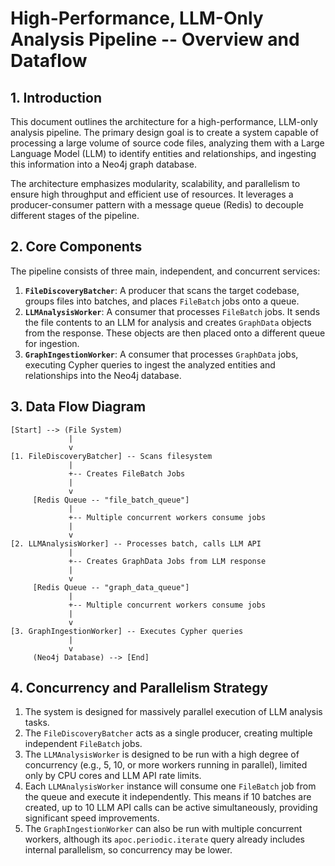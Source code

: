 # High-Performance, LLM-Only Analysis Pipeline -- Overview and Dataflow

## 1. Introduction

This document outlines the architecture for a high-performance, LLM-only analysis pipeline. The primary design goal is to create a system capable of processing a large volume of source code files, analyzing them with a Large Language Model (LLM) to identify entities and relationships, and ingesting this information into a Neo4j graph database.

The architecture emphasizes modularity, scalability, and parallelism to ensure high throughput and efficient use of resources. It leverages a producer-consumer pattern with a message queue (Redis) to decouple different stages of the pipeline.

## 2. Core Components

The pipeline consists of three main, independent, and concurrent services:

1.  **`FileDiscoveryBatcher`**: A producer that scans the target codebase, groups files into batches, and places `FileBatch` jobs onto a queue.
2.  **`LLMAnalysisWorker`**: A consumer that processes `FileBatch` jobs. It sends the file contents to an LLM for analysis and creates `GraphData` objects from the response. These objects are then placed onto a different queue for ingestion.
3.  **`GraphIngestionWorker`**: A consumer that processes `GraphData` jobs, executing Cypher queries to ingest the analyzed entities and relationships into the Neo4j database.

## 3. Data Flow Diagram

```
[Start] --> (File System)
             |
             v
[1. FileDiscoveryBatcher] -- Scans filesystem
             |
             +-- Creates FileBatch Jobs
             |
             v
     [Redis Queue -- "file_batch_queue"]
             |
             +-- Multiple concurrent workers consume jobs
             |
             v
[2. LLMAnalysisWorker] -- Processes batch, calls LLM API
             |
             +-- Creates GraphData Jobs from LLM response
             |
             v
     [Redis Queue -- "graph_data_queue"]
             |
             +-- Multiple concurrent workers consume jobs
             |
             v
[3. GraphIngestionWorker] -- Executes Cypher queries
             |
             v
     (Neo4j Database) --> [End]

```

## 4. Concurrency and Parallelism Strategy

1.  The system is designed for massively parallel execution of LLM analysis tasks.
2.  The `FileDiscoveryBatcher` acts as a single producer, creating multiple independent `FileBatch` jobs.
3.  The `LLMAnalysisWorker` is designed to be run with a high degree of concurrency (e.g., 5, 10, or more workers running in parallel), limited only by CPU cores and LLM API rate limits.
4.  Each `LLMAnalysisWorker` instance will consume one `FileBatch` job from the queue and execute it independently. This means if 10 batches are created, up to 10 LLM API calls can be active simultaneously, providing significant speed improvements.
5.  The `GraphIngestionWorker` can also be run with multiple concurrent workers, although its `apoc.periodic.iterate` query already includes internal parallelism, so concurrency may be lower.